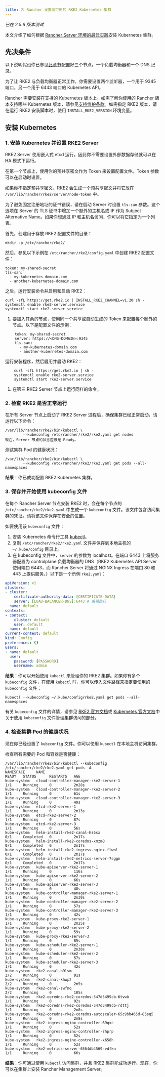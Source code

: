 ```yaml
---
title: 为 Rancher 设置高可用的 RKE2 Kubernetes 集群
---
```


_已在 2.5.6 版本测试_

本文介绍了如何根据 [Rancher Server 环境的最佳实践](../../../reference-guides/rancher-manager-architecture/architecture-recommendations.md#kubernetes-安装环境)安装 Kubernetes 集群。

## 先决条件

以下说明假设你已参见[此章节](../infrastructure-setup/ha-rke2-kubernetes-cluster.md)配置好三个节点，一个负载均衡器和一个 DNS 记录。

为了让 RKE2 与负载均衡器正常工作，你需要设置两个监听器，一个用于 9345 端口，另一个用于 6443 端口的 Kubernetes API。

Rancher 需要安装在支持的 Kubernetes 版本上。如需了解你使用的 Rancher 版本支持哪些 Kubernetes 版本，请参见[支持维护条款](https://rancher.com/support-maintenance-terms/)。如需指定 RKE2 版本，请在运行 RKE2 安装脚本时，使用 `INSTALL_RKE2_VERSION` 环境变量。

## 安装 Kubernetes

### 1. 安装 Kubernetes 并设置 RKE2 Server

RKE2 Server 使用嵌入式 etcd 运行。因此你不需要设置外部数据存储就可以在 HA 模式下运行。

在第一个节点上，使用你的预共享密文作为 Token 来设置配置文件。Token 参数可以在启动时设置。

如果你不指定预共享密文，RKE2 会生成一个预共享密文并将它放在 `/var/lib/rancher/rke2/server/node-token` 中。

为了避免固定注册地址的证书错误，请在启动 Server 时设置 `tls-san` 参数。这个选项在 Server 的 TLS 证书中增加一个额外的主机名或 IP 作为 Subject Alternative Name。如果你想通过 IP 和主机名访问，你可以将它指定为一个列表。

首先，创建用于存放 RKE2 配置文件的目录：

```
mkdir -p /etc/rancher/rke2/
```

然后，参见以下示例在 `/etc/rancher/rke2/config.yaml` 中创建 RKE2 配置文件：

```
token: my-shared-secret
tls-san:
  - my-kubernetes-domain.com
  - another-kubernetes-domain.com
```
之后，运行安装命令并启用和启动 RKE2：

```
curl -sfL https://get.rke2.io | INSTALL_RKE2_CHANNEL=v1.20 sh -
systemctl enable rke2-server.service
systemctl start rke2-server.service
```
1. 要加入其余的节点，使用同一个共享或自动生成的 Token 来配置每个额外的节点。以下是配置文件的示例：

        token: my-shared-secret
        server: https://<DNS-DOMAIN>:9345
        tls-san:
          - my-kubernetes-domain.com
          - another-kubernetes-domain.com
运行安装程序，然后启用并启动 RKE2：

        curl -sfL https://get.rke2.io | sh -
        systemctl enable rke2-server.service
        systemctl start rke2-server.service


1. 在第三 RKE2 Server 节点上运行同样的命令。

### 2. 检查 RKE2 是否正常运行

在所有 Server 节点上启动了 RKE2 Server 进程后，确保集群已经正常启动，请运行以下命令：

```
/var/lib/rancher/rke2/bin/kubectl \
        --kubeconfig /etc/rancher/rke2/rke2.yaml get nodes
现在，Server 节点的状态应该是 Ready。
```

测试集群 Pod 的健康状况：
```
/var/lib/rancher/rke2/bin/kubectl \
        --kubeconfig /etc/rancher/rke2/rke2.yaml get pods --all-namespaces
```

**结果**：你已成功配置 RKE2 Kubernetes 集群。

### 3. 保存并开始使用 kubeconfig 文件

在每个 Rancher Server 节点安装 RKE2 时，会在每个节点的 `/etc/rancher/rke2/rke2.yaml` 中生成一个 `kubeconfig`  文件。该文件包含访问集群的凭证。请将该文件保存在安全的位置。

如要使用该 `kubeconfig` 文件：

1. 安装 Kubernetes 命令行工具 [kubectl](https://kubernetes.io/docs/tasks/tools/install-kubectl/#install-kubectl)。
2. 复制 `/etc/rancher/rke2/rke2.yaml` 文件并保存到本地主机的 `~/.kube/config` 目录上。
3. 在 kubeconfig 文件中，`server` 的参数为 localhost。在端口 6443 上将服务器配置为 controlplane 负载均衡器的 DNS（RKE2 Kubernetes API Server 使用端口 6443，而 Rancher Server 将通过 NGINX Ingress 在端口 80 和 443 上提供服务。）以下是一个示例 `rke2.yaml`：

```yml
apiVersion: v1
clusters:
- cluster:
    certificate-authority-data: [CERTIFICATE-DATA]
    server: [LOAD-BALANCER-DNS]:6443 # 编辑此行
  name: default
contexts:
- context:
    cluster: default
    user: default
  name: default
current-context: default
kind: Config
preferences: {}
users:
- name: default
  user:
    password: [PASSWORD]
    username: admin
```

**结果**：你可以开始使用 `kubectl` 来管理你的 RKE2 集群。如果你有多个 `kubeconfig` 文件，在使用 `kubectl` 时，你可以传入文件路径来指定要使用的 `kubeconfig` 文件：

```
kubectl --kubeconfig ~/.kube/config/rke2.yaml get pods --all-namespaces
```

有关 `kubeconfig` 文件的详情，请参见 [RKE2 官方文档](https://docs.rke2.io/cluster_access/)或 [ Kubernetes 官方文档](https://kubernetes.io/docs/concepts/configuration/organize-cluster-access-kubeconfig/)中关于使用 `kubeconfig` 文件管理集群访问的部分。

### 4. 检查集群 Pod 的健康状况

现在你已经设置了 `kubeconfig` 文件。你可以使用 `kubectl` 在本地主机访问集群。

检查所有需要的 Pod 和容器是否健康：

```
/var/lib/rancher/rke2/bin/kubectl --kubeconfig /etc/rancher/rke2/rke2.yaml get pods -A
NAMESPACE     NAME                                                    READY   STATUS      RESTARTS   AGE
kube-system   cloud-controller-manager-rke2-server-1                  1/1     Running     0          2m28s
kube-system   cloud-controller-manager-rke2-server-2                  1/1     Running     0          61s
kube-system   cloud-controller-manager-rke2-server-3                  1/1     Running     0          49s
kube-system   etcd-rke2-server-1                                      1/1     Running     0          2m13s
kube-system   etcd-rke2-server-2                                      1/1     Running     0          87s
kube-system   etcd-rke2-server-3                                      1/1     Running     0          56s
kube-system   helm-install-rke2-canal-hs6sx                           0/1     Completed   0          2m17s
kube-system   helm-install-rke2-coredns-xmzm8                         0/1     Completed   0          2m17s
kube-system   helm-install-rke2-ingress-nginx-flwnl                   0/1     Completed   0          2m17s
kube-system   helm-install-rke2-metrics-server-7sggn                  0/1     Completed   0          2m17s
kube-system   kube-apiserver-rke2-server-1                            1/1     Running     0          116s
kube-system   kube-apiserver-rke2-server-2                            1/1     Running     0          66s
kube-system   kube-apiserver-rke2-server-3                            1/1     Running     0          48s
kube-system   kube-controller-manager-rke2-server-1                   1/1     Running     0          2m30s
kube-system   kube-controller-manager-rke2-server-2                   1/1     Running     0          57s
kube-system   kube-controller-manager-rke2-server-3                   1/1     Running     0          42s
kube-system   kube-proxy-rke2-server-1                                1/1     Running     0          2m25s
kube-system   kube-proxy-rke2-server-2                                1/1     Running     0          59s
kube-system   kube-proxy-rke2-server-3                                1/1     Running     0          85s
kube-system   kube-scheduler-rke2-server-1                            1/1     Running     0          2m30s
kube-system   kube-scheduler-rke2-server-2                            1/1     Running     0          57s
kube-system   kube-scheduler-rke2-server-3                            1/1     Running     0          42s
kube-system   rke2-canal-b9lvm                                        2/2     Running     0          91s
kube-system   rke2-canal-khwp2                                        2/2     Running     0          2m5s
kube-system   rke2-canal-swfmq                                        2/2     Running     0          105s
kube-system   rke2-coredns-rke2-coredns-547d5499cb-6tvwb              1/1     Running     0          92s
kube-system   rke2-coredns-rke2-coredns-547d5499cb-rdttj              1/1     Running     0          2m8s
kube-system   rke2-coredns-rke2-coredns-autoscaler-65c9bb465d-85sq5   1/1     Running     0          2m8s
kube-system   rke2-ingress-nginx-controller-69qxc                     1/1     Running     0          52s
kube-system   rke2-ingress-nginx-controller-7hprp                     1/1     Running     0          52s
kube-system   rke2-ingress-nginx-controller-x658h                     1/1     Running     0          52s
kube-system   rke2-metrics-server-6564db4569-vdfkn                    1/1     Running     0          66s
```

**结果**：你可通过使用 `kubectl` 访问集群，并且 RKE2 集群能成功运行。现在，你可以在集群上安装 Rancher Management Server。
